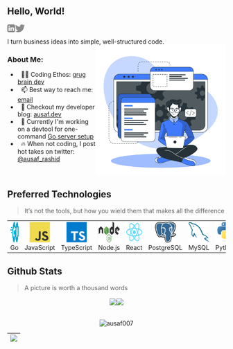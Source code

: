 ## Hello, World! 
<a href='https://www.linkedin.com/in/md-ausaf-rashid/'><img align='left' alt="linkedin" src="https://github.com/ausaf007/ausaf007/blob/d98576344d5dd4c0297d60b636994e2463e623d7/assets/linkedin.svg" height='18px'/></a>
<a href='https://twitter.com/ausaf_rashid/'><img align='left' alt="twitter" src="https://github.com/ausaf007/ausaf007/blob/d98576344d5dd4c0297d60b636994e2463e623d7/assets/twitter.svg" height='18px'/></a>
<br/>

I turn business ideas into simple, well-structured code. 
<img align="right" alt="SVG" src="https://github.com/ausaf007/ausaf007/blob/d98576344d5dd4c0297d60b636994e2463e623d7/assets/developer.svg" width="300px"/>

### About Me:

-  &nbsp; 👨‍💻 Coding Ethos: [grug brain dev](https://grugbrain.dev/)
-  &nbsp; 📫 Best way to reach me: [email](mailto:ausafrashid111@gmail.com) 
-  &nbsp; 📝 Checkout my developer blog: [ausaf.dev](https://ausaf.dev)
-  &nbsp; 🔭 Currently I'm working on a devtool for one-command [Go server setup](https://github.com/orgs/setup-go/repositories)
-  &nbsp; 🔥 When not coding, I post hot takes on twitter: [@ausaf_rashid](https://twitter.com/ausaf_rashid)

<br/>

<h2 align="left">Preferred Technologies</h2>

> It’s not the tools, but how you wield them that makes all the difference

<table>
  <tr>
    <td align="center" width="96">
      <a>
        <img src="./tech/go.svg" width="48" height="48" alt="Golang" />
      </a>
      <br>Go
    </td>
    <td align="center" width="96">
      <a>
        <img src="./tech/javascript.svg" width="48" height="48" alt="JavaScript" />
      </a>
      <br>JavaScript
    </td>
    <td align="center" width="96">
      <a>
        <img src="./tech/typescript.svg" width="48" height="48" alt="TypeScript" />
      </a>
      <br>TypeScript
    </td>
    <td align="center" width="96">
      <a>
        <img src="./tech/nodejs.svg" width="48" height="48" alt="Nodejs" />
      </a>
      <br>Node.js
    </td>
    <td align="center" width="96">
      <a>
        <img src="./tech/react.svg" width="48" height="48" alt="React" />
      </a>
      <br>React
    </td>
    <td align="center" width="96">
      <a>
        <img src="./tech/postgresql.svg" width="48" height="48" alt="PostgreSQL" />
      </a>
      <br>PostgreSQL
    </td>
    <td align="center" width="96">
      <a>
        <img src="./tech/mysql.svg" width="48" height="48" alt="MySQL" />
      </a>
      <br>MySQL
    </td>    
    <td align="center" width="96">
      <a>
        <img src="./tech/python.svg" width="48" height="48" alt="Python" />
      </a>
      <br>Python
    </td>
    <td align="center" width="96">
      <a>
        <img src="./tech/java.svg" width="48" height="48" alt="Java" />
      </a>
      <br>Java
    </td>
  </tr>
</table>

<h2 align="left">Github Stats</h2>

> A picture is worth a thousand words



<div align="center">
<div style="display: flex; justify-content: center;">
<a >
  <img height=200 align="center" src="https://github-readme-stats-five-zeta-52.vercel.app/api?username=ausaf007&show_icons=true&hide_border=false&theme=transparent&hide_rank=true" />
</a>
<a >
  <img height=200 align="center" src="https://github-readme-stats-five-zeta-52.vercel.app/api/top-langs/?username=ausaf007&theme=transparent&layout=compact&hide_border=false&exclude_repo=the-questioner" />
</a>
</div>
</div>
</br>

<p align="center"><img align="center" src="https://github-readme-streak-stats-zeta-opal.vercel.app/?user=ausaf007&theme=transparent" alt="ausaf007" /></p>

| <picture><source srcset="https://github-readme-activity-graph-two-tau.vercel.app/graph?username=ausaf007&theme=tokyo-night&custom_title=Ausaf's%20Contribution%20Graph&hide_border=true&bg_color=0F1216" media="(prefers-color-scheme: dark)" /><source srcset="https://github-readme-activity-graph-two-tau.vercel.app/graph?username=ausaf007&theme=minimal&custom_title=Ausaf's%20Contribution%20Graph" media="(prefers-color-scheme: light), (prefers-color-scheme: no-preference)" /><img src="https://github-readme-activity-graph-two-tau.vercel.app/graph?username=ausaf007&theme=minimal&custom_title=Ausaf's%20Contribution%20Graph" /></picture> |
|:------------------------------------------------------------------------------------------------------------------------------------------------------------------------------------------------------------------------------------------------------------------------------------------------------------------------------------------------------------------------------------------------------------------------------------------------------------------------------------------:|
